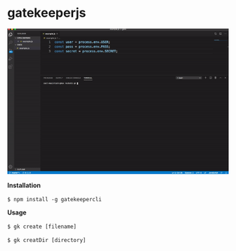 # gatekeeperjs

![Usage Gif](readmeCont/gkgif.gif)

**Installation**

`$ npm install -g gatekeepercli`

**Usage**

`$ gk create [filename]`

`$ gk creatDir [directory]`